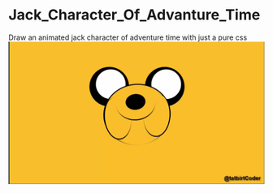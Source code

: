 # Jack_Character_Of_Advanture_Time
Draw an animated jack character of adventure time with just a pure css
![alt text](https://github.com/ELAAZMAOUI/Jack_Character_Of_Advanture_Time/blob/master/Capture.PNG?raw=true)
